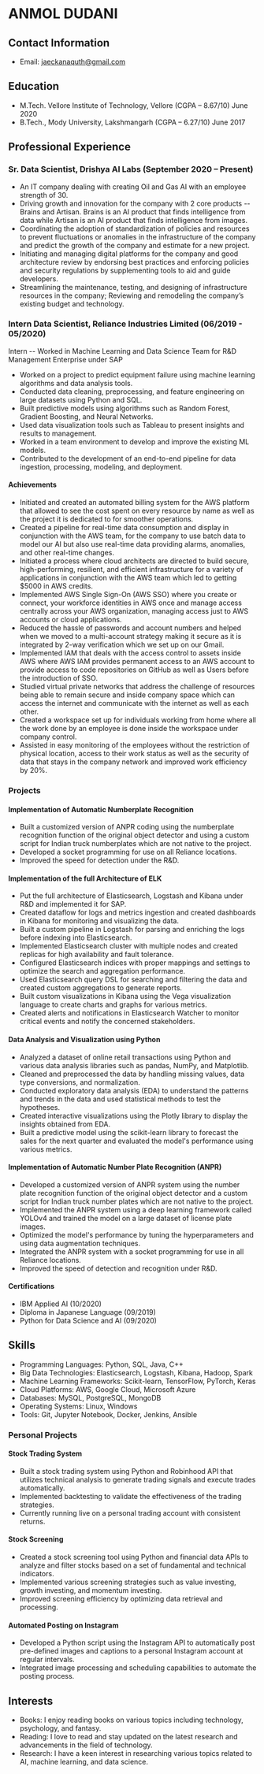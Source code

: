 # ANMOL DUDANI

## Contact Information

- Email: jaeckanaquth@gmail.com

## Education

- M.Tech. Vellore Institute of Technology, Vellore (CGPA – 8.67/10) June 2020
- B.Tech., Mody University, Lakshmangarh (CGPA – 6.27/10) June 2017

## Professional Experience

### Sr. Data Scientist, Drishya AI Labs (September 2020 – Present)

- An IT company dealing with creating Oil and Gas AI with an employee strength of 30.
- Driving growth and innovation for the company with 2 core products -- Brains and Artisan. Brains is an AI product that finds intelligence from data while Artisan is an AI product that finds intelligence from images.
- Coordinating the adoption of standardization of policies and resources to prevent fluctuations or anomalies in the infrastructure of the company and predict the growth of the company and estimate for a new project.
- Initiating and managing digital platforms for the company and good architecture review by endorsing best practices and enforcing policies and security regulations by supplementing tools to aid and guide developers.
- Streamlining the maintenance, testing, and designing of infrastructure resources in the company; Reviewing and remodeling the company’s existing budget and technology.

### Intern Data Scientist, Reliance Industries Limited (06/2019 - 05/2020)
Intern -- Worked in Machine Learning and Data Science Team for R&D Management Enterprise under SAP

- Worked on a project to predict equipment failure using machine learning algorithms and data analysis tools.
- Conducted data cleaning, preprocessing, and feature engineering on large datasets using Python and SQL.
- Built predictive models using algorithms such as Random Forest, Gradient Boosting, and Neural Networks.
- Used data visualization tools such as Tableau to present insights and results to management.
- Worked in a team environment to develop and improve the existing ML models.
- Contributed to the development of an end-to-end pipeline for data ingestion, processing, modeling, and deployment.

#### Achievements

- Initiated and created an automated billing system for the AWS platform that allowed to see the cost spent on every resource by name as well as the project it is dedicated to for smoother operations.
- Created a pipeline for real-time data consumption and display in conjunction with the AWS team, for the company to use batch data to model our AI but also use real-time data providing alarms, anomalies, and other real-time changes.
- Initiated a process where cloud architects are directed to build secure, high-performing, resilient, and efficient infrastructure for a variety of applications in conjunction with the AWS team which led to getting $5000 in AWS credits.
- Implemented AWS Single Sign-On (AWS SSO) where you create or connect, your workforce identities in AWS once and manage access centrally across your AWS organization, managing access just to AWS accounts or cloud applications.
- Reduced the hassle of passwords and account numbers and helped when we moved to a multi-account strategy making it secure as it is integrated by 2-way verification which we set up on our Gmail.
- Implemented IAM that deals with the access control to assets inside AWS where AWS IAM provides permanent access to an AWS account to provide access to code repositories on GitHub as well as Users before the introduction of SSO.
- Studied virtual private networks that address the challenge of resources being able to remain secure and inside company space which can access the internet and communicate with the internet as well as each other.
- Created a workspace set up for individuals working from home where all the work done by an employee is done inside the workspace under company control.
- Assisted in easy monitoring of the employees without the restriction of physical location, access to their work status as well as the security of data that stays in the company network and improved work efficiency by 20%.

### Projects

#### Implementation of Automatic Numberplate Recognition

- Built a customized version of ANPR coding using the numberplate recognition function of the original object detector and using a custom script for Indian truck numberplates which are not native to the project.
- Developed a socket programming for use on all Reliance locations.
- Improved the speed for detection under the R&D.

#### Implementation of the full Architecture of ELK

- Put the full architecture of Elasticsearch, Logstash and Kibana under R&D and implemented it for SAP.
- Created dataflow for logs and metrics ingestion and created dashboards in Kibana for monitoring and visualizing the data.
- Built a custom pipeline in Logstash for parsing and enriching the logs before indexing into Elasticsearch.
- Implemented Elasticsearch cluster with multiple nodes and created replicas for high availability and fault tolerance.
- Configured Elasticsearch indices with proper mappings and settings to optimize the search and aggregation performance.
- Used Elasticsearch query DSL for searching and filtering the data and created custom aggregations to generate reports.
- Built custom visualizations in Kibana using the Vega visualization language to create charts and graphs for various metrics.
- Created alerts and notifications in Elasticsearch Watcher to monitor critical events and notify the concerned stakeholders.

#### Data Analysis and Visualization using Python

- Analyzed a dataset of online retail transactions using Python and various data analysis libraries such as pandas, NumPy, and Matplotlib.
- Cleaned and preprocessed the data by handling missing values, data type conversions, and normalization.
- Conducted exploratory data analysis (EDA) to understand the patterns and trends in the data and used statistical methods to test the hypotheses.
- Created interactive visualizations using the Plotly library to display the insights obtained from EDA.
- Built a predictive model using the scikit-learn library to forecast the sales for the next quarter and evaluated the model's performance using various metrics.

#### Implementation of Automatic Number Plate Recognition (ANPR)

- Developed a customized version of ANPR system using the number plate recognition function of the original object detector and a custom script for Indian truck number plates which are not native to the project.
- Implemented the ANPR system using a deep learning framework called YOLOv4 and trained the model on a large dataset of license plate images.
- Optimized the model's performance by tuning the hyperparameters and using data augmentation techniques.
- Integrated the ANPR system with a socket programming for use in all Reliance locations.
- Improved the speed of detection and recognition under R&D.

#### Certifications

- IBM Applied AI (10/2020)
- Diploma in Japanese Language (09/2019)
- Python for Data Science and AI (09/2020)

## Skills

- Programming Languages: Python, SQL, Java, C++
- Big Data Technologies: Elasticsearch, Logstash, Kibana, Hadoop, Spark
- Machine Learning Frameworks: Scikit-learn, TensorFlow, PyTorch, Keras
- Cloud Platforms: AWS, Google Cloud, Microsoft Azure
- Databases: MySQL, PostgreSQL, MongoDB
- Operating Systems: Linux, Windows
- Tools: Git, Jupyter Notebook, Docker, Jenkins, Ansible

### Personal Projects

#### Stock Trading System

- Built a stock trading system using Python and Robinhood API that utilizes technical analysis to generate trading signals and execute trades automatically. 
- Implemented backtesting to validate the effectiveness of the trading strategies.
- Currently running live on a personal trading account with consistent returns.

#### Stock Screening

- Created a stock screening tool using Python and financial data APIs to analyze and filter stocks based on a set of fundamental and technical indicators.
- Implemented various screening strategies such as value investing, growth investing, and momentum investing.
- Improved screening efficiency by optimizing data retrieval and processing.

#### Automated Posting on Instagram

- Developed a Python script using the Instagram API to automatically post pre-defined images and captions to a personal Instagram account at regular intervals.
- Integrated image processing and scheduling capabilities to automate the posting process.

## Interests

- Books: I enjoy reading books on various topics including technology, psychology, and fantasy.
- Reading: I love to read and stay updated on the latest research and advancements in the field of technology.
- Research: I have a keen interest in researching various topics related to AI, machine learning, and data science.